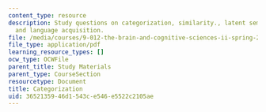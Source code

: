 ```yaml
---
content_type: resource
description: Study questions on categorization, similarity., latent semantic analysis,
  and language acquisition.
file: /media/courses/9-012-the-brain-and-cognitive-sciences-ii-spring-2002/3652135946d1543ce546e5522c2105ae_catagorization.pdf
file_type: application/pdf
learning_resource_types: []
ocw_type: OCWFile
parent_title: Study Materials
parent_type: CourseSection
resourcetype: Document
title: Categorization
uid: 36521359-46d1-543c-e546-e5522c2105ae
---
```

